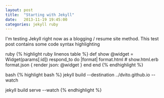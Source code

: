 ```yaml
---
layout: post
title:  "Starting with Jekyll"
date:   2013-11-19 19:45:00
categories: jekyll ruby
---
```


I'm testing Jekyll right now as a blogging / resume site method. This test post contains some code syntax highlighting

ruby
{% highlight ruby linenos table %}
def show
  @widget = Widget(params[:id])
  respond_to do |format|
    format.html # show.html.erb
    format.json { render json: @widget }
  end
end
{% endhighlight %}

bash
{% highlight bash %}
jekyll build --destination ../dvito.github.io --watch

jekyll build serve --watch
{% endhighlight %}